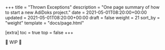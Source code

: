 +++
title = "Thrown Exceptions"
description = "One page summary of how to start a new AdiDoks project."
date = 2021-05-01T08:20:00+00:00
updated = 2021-05-01T08:20:00+00:00
draft = false
weight = 21
sort_by = "weight"
template = "docs/page.html"

[extra]
toc = true
top = false
+++

🚧 WIP 🚧
